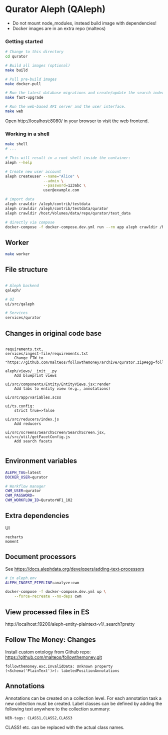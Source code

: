 # Qurator Aleph (QAleph)

- Do not mount node_modules, instead build image with dependencies!
- Docker images are in an extra repo (malteos)

### Getting started

```bash
# Change to this directory
cd qurator

# Build all images (optional) 
make build

# Pull pre-build images
make docker-pull

# Run the latest database migrations and create/update the search index.
make fast-upgrade

# Run the web-based API server and the user interface.
make web
```

Open http://localhost:8080/ in your browser to visit the web frontend.

### Working in a shell

```bash
make shell
# ...

# This will result in a root shell inside the container:
aleph --help

# Create new user account
aleph createuser --name="Alice" \
                 --admin \
                 --password=123abc \
                 user@example.com

# import data
aleph crawldir /aleph/contrib/testdata
aleph crawldir /aleph/contrib/testdata/qurator
aleph crawldir /host/Volumes/data/repo/qurator/test_data

# directly via compose
docker-compose -f docker-compose.dev.yml run --rm app aleph crawldir /host/Volumes/data/repo/qurator/test_data/2

```

## Worker
```bash
make worker
```

## File structure

```bash

# Aleph backend 
qaleph/ 

# UI
ui/src/qaleph

# Services
services/qurator
```

## Changes in original code base

```

requirements.txt,
services/ingest-file/requirements.txt
    Change FTW to "https://github.com/malteos/followthemoney/archive/qurator.zip#egg=followthemoney"

aleph/views/__init__.py
    Add blueprint views

ui/src/components/Entity/EntityViews.jsx:render
    Add tabs to entity view (e.g., annotations)
        
ui/src/app/variables.scss 

ui/ts.config:
    strict true=>false
   
ui/src/reducers/index.js
    Add reducers
    
ui/src/screens/SearchScreen/SearchScreen.jsx,
ui/src/util/getFacetConfig.js
    Add search facets
     
```


## Environment variables

```bash
ALEPH_TAG=latest
DOCKER_USER=qurator

# Workflow manager
CWM_USER=qurator
CWM_PASSWORD=
CWM_WORKFLOW_ID=QuratorWF1_102
```

## Extra dependencies

UI
```
recharts
moment
```

## Document processors

See https://docs.alephdata.org/developers/adding-text-processors

```bash
# in aleph.env
ALEPH_INGEST_PIPELINE=analyze:cwm

docker-compose -f docker-compose.dev.yml up \
    --force-recreate --no-deps cwm
```

## View processed files in ES

http://localhost:19200/aleph-entity-plaintext-v1/_search?pretty

## Follow The Money: Changes

Install custom ontology from Github repo: https://github.com/malteos/followthemoney.git

```
followthemoney.exc.InvalidData: Unknown property (<Schema('PlainText')>): labeledPositionAnnotations
```


## Annotations

Annotations can be created on a collection level.
For each annotation task a new collection must be created.
Label classes can be defined by adding the following text anywhere to the collection summary:

```NER-tags: CLASS1,CLASS2,CLASS3```

CLASS1 etc. can be replaced with the actual class names.